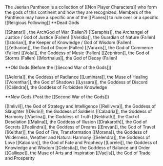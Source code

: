 
The Jaerian Pantheon is a collection of [[Non Player Characters]] who form the gods of this continent and how they are recognized.
Members of the Pantheon may have a specific one of the [[Planes]] to rule over or a specific [[Religious Following]] 
**Dead Gods 

[[Shanar]] , the ArchGod of War (Fallen?)
[[Seraphis]], the Archangel of Justice / God of Justice (Fallen)
[[Veridia]], the Guardian of Nature (Fallen)
[[Istorian]], the Keeper of Knowledge / God of Wisdom (Fallen)
[[Zetharion]], the God of Doom (Fallen)
[[Varaxis]], the God of Commerce (Fallen)
[[Volul]], the Goddess of Music (Fallen)
[[Zephiron]], the God of Storms (Fallen)
[[Morthalus]], the God of Decay (Fallen)

**Old Gods (Before the [[Second War of the Gods]]) 


[[Aeloria]], the Goddess of Radiance
[[Luminara]], the Muse of Healing
[[Vorenthar]], the God of Shadows
[[Lyssara]], the Goddess of Discord
[[Calindra]], the Goddess of Forbidden Knowledge

**New Gods (Post the [[Second War of the Gods]])


[[Imlivil]], the God of Strategy and Intelligence
[[Rellivvra]], the Goddess of Slaughter
[[Divrin]], the Goddess of Soldiers
[[Caladria]], the Goddess of Harmony
[[Vaelina]], the Goddess of Truth
[[Neldrath]], the God of Desolation
[[Malina]], the Goddess of Illusion
[[Drakaroth]], the God of Secrets
[[Faelindra]], the Goddess of Dreams
[[Erevan]], the God of Travel
[[Kelthar]], the God of Fire, Transformation
[[Morana]], the Goddess of Wilderness, Weather and Natural Harmony
[[Selendra]], the Goddess of Love
[[Kaladran]], the God of Fate and Prophecy
[[Lorelei]], the Goddess of Knowledge and Wisdom
[[Celestia]], the Goddess of Balance and Order
[[Calliope]], the Muse of Arts and Inspiration
[[Vaelis]], the God of Trade and Prosperity



